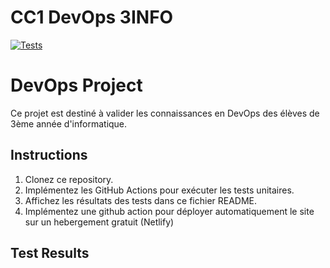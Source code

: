# CC1 DevOps 3INFO

[![Tests](https://github.com/nattther/CC1-DEVOPS-3INFO-Nathan-Tournant/actions/workflows/node.js.yml/badge.svg)](https://github.com/nattther/CC1-DEVOPS-3INFO-Nathan-Tournant/actions/workflows/node.js.yml)





# DevOps Project

Ce projet est destiné à valider les connaissances en DevOps des élèves de 3ème année d'informatique.

## Instructions

1. Clonez ce repository.
2. Implémentez les GitHub Actions pour exécuter les tests unitaires.
3. Affichez les résultats des tests dans ce fichier README.
4. Implémentez une github action pour déployer automatiquement le site sur un hebergement gratuit (Netlify)

## Test Results
